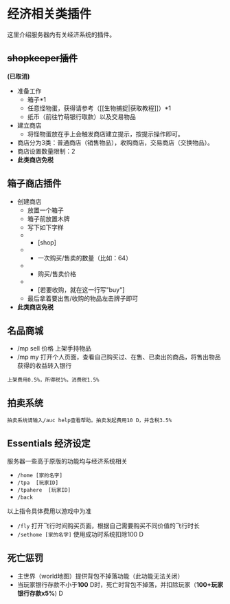 # 经济相关类插件

这里介绍服务器内有关经济系统的插件。

## ~~shopkeeper插件~~

**\(已取消\)**

* 准备工作
  * 箱子\*1
  * 任意怪物蛋，获得请参考（\[\[生物捕捉\|获取教程\]\]）\*1
  * 纸币（前往竹萌银行取款）以及交易物品
* 建立商店
  * 将怪物蛋放在手上会触发商店建立提示，按提示操作即可。
* 商店分为3类：普通商店（销售物品），收购商店，交易商店（交换物品）。
* 商店设置数量限制：2
* **此类商店免税**

## 箱子商店插件

* 创建商店
  * 放置一个箱子
  * 箱子前放置木牌
  * 写下如下字样
  * * \[shop\]
  * * 一次购买/售卖的数量（比如：64）
  * * 购买/售卖价格
  * * \[若要收购，就在这一行写"buy"\]
  * 最后拿着要出售/收购的物品左击牌子即可
* **此类商店免税**

## 名品商城

* /mp sell 价格 上架手持物品
* /mp my 打开个人页面，查看自己购买过、在售、已卖出的商品，将售出物品获得的收益转入银行

`上架费用0.5%，所得税1%，消费税1.5%`

## 拍卖系统

`拍卖系统请输入/auc help查看帮助。拍卖发起费用10 D，并含税3.5%`

## Essentials 经济设定

服务器一些高于原版的功能均与经济系统相关

* `/home [家的名字]` 
* `/tpa  [玩家ID]` 
* `/tpahere  [玩家ID]`
* `/back`

以上指令具体费用以游戏中为准

* `/fly` 打开飞行时间购买页面，根据自己需要购买不同价值的飞行时长
* `/sethome [家的名字]` 使用成功时系统扣除100 D

## 死亡惩罚

* 主世界（world地图）提供背包不掉落功能（此功能无法关闭）
* 当玩家银行存款不小于**100** D时，死亡时背包不掉落，并扣除玩家（**100+玩家银行存款x5%**\) D

